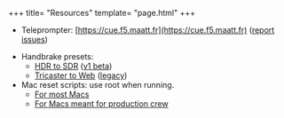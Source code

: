 +++
title= "Resources"
template= "page.html"
+++

- Teleprompter: [https://cue.f5.maatt.fr](https://cue.f5.maatt.fr) ([report issues](https://github.com/srfalcon5/autocue/issues/new))
<!--- Soundboard: [download latest](https://github.com/srfalcon5/soundboard/releases/latest) ([report issues](https://github.com/srfalcon5/soundboard/issues/new))-->
- Handbrake presets:
  - [HDR to SDR](https://cdn.doamatto.xyz/f5/hb/hdr-to-sdr.json) ([v1 beta](https://cdn.doamatto.xyz/f5/hb/hdr-to-sdr-beta.json))
  - [Tricaster to Web](https://cdn.doamatto.xyz/f5/hb/tri-to-web.json) ([legacy](https://cdn.doamatto.xyz/f5/hb/legacy-tri-to-web.json))
- Mac reset scripts: use root when running.
  - [For most Macs](https://cdn.doamatto.xyz/f5/macs/reset.sh)
  - [For Macs meant for production crew](https://cdn.doamatto.xyz/f5/macs/prodreset.sh)
